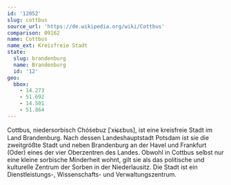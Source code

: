 ```yaml
---
id: '12052'
slug: cottbus
source_url: 'https://de.wikipedia.org/wiki/Cottbus'
comparison: 09162
name: Cottbus
name_ext: Kreisfreie Stadt
state:
  slug: brandenburg
  name: Brandenburg
  id: '12'
geo:
  bbox:
    - 14.273
    - 51.692
    - 14.501
    - 51.864
---
```


Cottbus, niedersorbisch Chóśebuz [ˈxɨɕɛbus], ist eine kreisfreie Stadt im Land Brandenburg. Nach dessen Landeshauptstadt Potsdam ist sie die zweitgrößte Stadt und neben Brandenburg an der Havel und Frankfurt (Oder) eines der vier Oberzentren des Landes. Obwohl in Cottbus selbst nur eine kleine sorbische Minderheit wohnt, gilt sie als das politische und kulturelle Zentrum der Sorben in der Niederlausitz. Die Stadt ist ein Dienstleistungs-, Wissenschafts- und Verwaltungszentrum.
